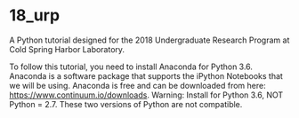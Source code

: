 # 18_urp
A Python tutorial designed for the 2018 Undergraduate Research Program at Cold Spring Harbor Laboratory.

To follow this tutorial, you need to install Anaconda for Python 3.6. Anaconda is a software package that supports the iPython Notebooks that we will be using. Anaconda is free and can be downloaded from here: https://www.continuum.io/downloads. Warning: Install for Python 3.6, NOT Python = 2.7. These two versions of Python are not compatible. 
